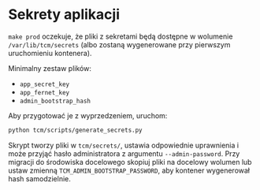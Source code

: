 # Sekrety aplikacji

`make prod` oczekuje, że pliki z sekretami będą dostępne w wolumenie `/var/lib/tcm/secrets` (albo zostaną wygenerowane przy pierwszym uruchomieniu kontenera).

Minimalny zestaw plików:

- `app_secret_key`
- `app_fernet_key`
- `admin_bootstrap_hash`

Aby przygotować je z wyprzedzeniem, uruchom:

```bash
python tcm/scripts/generate_secrets.py
```

Skrypt tworzy pliki w `tcm/secrets/`, ustawia odpowiednie uprawnienia i może przyjąć hasło administratora z argumentu `--admin-password`. Przy migracji do środowiska docelowego skopiuj pliki na docelowy wolumen lub ustaw zmienną `TCM_ADMIN_BOOTSTRAP_PASSWORD`, aby kontener wygenerował hash samodzielnie.
